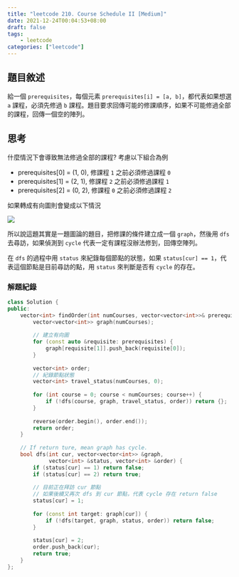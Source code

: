 ```yaml
---
title: "leetcode 210. Course Schedule II [Medium]"
date: 2021-12-24T00:04:53+08:00
draft: false
tags: 
    - leetcode
categories: ["leetcode"]
---
```


## 題目敘述
給一個 `prerequisites`，每個元素 `prerequisites[i] = [a, b]`，都代表如果想選 `a` 課程，必須先修過 `b` 課程。題目要求回傳可能的修課順序，如果不可能修過全部的課程，回傳一個空的陣列。

## 思考
什麼情況下會導致無法修過全部的課程? 考慮以下組合為例
- prerequisites[0] = (1, 0), 修課程 `1` 之前必須修過課程 `0`
- prerequisites[1] = (2, 1), 修課程 `2` 之前必須修過課程 `1`
- prerequisites[2] = (0, 2), 修課程 `0` 之前必須修過課程 `2`

如果轉成有向圖則會變成以下情況

![](https://imgur.com/xy2S8Ei)

所以說這題其實是一題圖論的題目，把修課的條件建立成一個 `graph`，然後用 `dfs` 去尋訪，如果偵測到 `cycle` 代表一定有課程沒辦法修到，回傳空陣列。

在 `dfs` 的過程中用 `status` 來紀錄每個節點的狀態，如果 `status[cur] == 1`，代表這個節點是目前尋訪的點，用 `status` 來判斷是否有 `cycle` 的存在。

### 解題紀錄

```c++
class Solution {
public:
    vector<int> findOrder(int numCourses, vector<vector<int>>& prerequisites) {
        vector<vector<int>> graph(numCourses);
        
        // 建立有向圖
        for (const auto &requisite: prerequisites) {
            graph[requisite[1]].push_back(requisite[0]);
        }
        
        vector<int> order;
		// 紀錄節點狀態
        vector<int> travel_status(numCourses, 0);
        
        for (int course = 0; course < numCourses; course++) {
            if (!dfs(course, graph, travel_status, order)) return {};
        }
        
        reverse(order.begin(), order.end());
        return order;
    }
    
    // If return ture, mean graph has cycle.
    bool dfs(int cur, vector<vector<int>> &graph, 
             vector<int> &status, vector<int> &order) {
        if (status[cur] == 1) return false;
        if (status[cur] == 2) return true;
        
        // 目前正在拜訪 cur 節點
        // 如果後續又再次 dfs 到 cur 節點，代表 cycle 存在 return false
        status[cur] = 1;
        
        for (const int target: graph[cur]) {
            if (!dfs(target, graph, status, order)) return false;
        }
        
        status[cur] = 2;
        order.push_back(cur);
        return true;
    }
};
```
